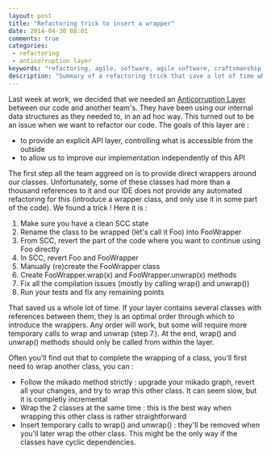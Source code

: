 ```yaml
---
layout: post
title: "Refactoring trick to insert a wrapper"
date: 2014-04-30 08:01
comments: true
categories:
 - refactoring
 - anticorruption layer
keywords: "refactoring, agile, software, agile software, craftsmanship, software craftsmanship, wrapper, anticorruption layer"
description: "Summary of a refactoring trick that save a lot of time when creating a wrapper around an existing class"
---
```

Last week at work, we decided that we needed an [Anticorruption Layer](http://stackoverflow.com/questions/909264/ddd-anti-corruption-layer-how-to) between our code and another team's. They have been using our internal data structures as they needed to, in an ad hoc way. This turned out to be an issue when we want to refactor our code. The goals of this layer are :

* to provide an explicit API layer, controlling what is accessible from the outside
* to allow us to improve our implementation independently of this API

The first step all the team aggreed on is to provide direct wrappers around our classes. Unfortunately, some of these classes had more than a thousand references to it and our IDE does not provide any automated refactoring for this (introduce a wrapper class, and only use it in some part of the code). We found a trick ! Here it is :

1. Make sure you have a clean SCC state
2. Rename the class to be wrapped (let's call it Foo) into FooWrapper
3. From SCC, revert the part of the code where you want to continue using Foo directly
4. In SCC, revert Foo and FooWrapper
5. Manually (re)create the FooWrapper class
6. Create FooWrapper.wrap(x) and FooWrapper.unwrap(x) methods
7. Fix all the compilation issues (mostly by calling wrap() and unwrap())
8. Run your tests and fix any remaining points

That saved us a whole lot of time. If your layer contains several classes with references between them, they is an optimal order through which to introduce the wrappers. Any order will work, but some will require more temporary calls to wrap and unwrap (step 7.). At the end, wrap() and unwrap() methods should only be called from within the layer.

Often you'll find out that to complete the wrapping of a class, you'll first need to wrap another class, you can :

* Follow the mikado method strictly : upgrade your mikado graph, revert all your changes, and try to wrap this other class. It can seem slow, but it is completly incremental
* Wrap the 2 classes at the same time : this is the best way when wrapping this other class is rather straightforward
* Insert temporary calls to wrap() and unwrap() : they'll be removed when you'll later wrap the other class. This might be the only way if the classes have cyclic dependencies.

